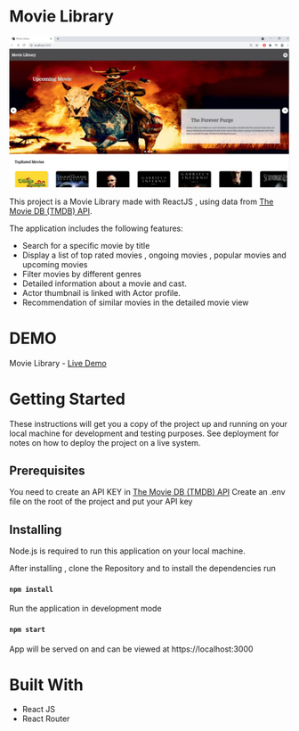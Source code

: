 # Movie Library

![](Images/MovieLibrary%20sc.png)

This project is a Movie Library made with ReactJS , using data from [The Movie DB (TMDB) API](https://www.themoviedb.org/documentation/api).

The application includes the following features:
* Search for a specific movie by title
* Display a list of top rated movies , ongoing movies , popular movies and upcoming movies 
* Filter movies by different genres
* Detailed information about a movie and cast.
* Actor thumbnail is linked with Actor profile.
* Recommendation of  similar movies in the detailed movie view


# DEMO
Movie Library - [Live Demo](https://movie-library-2a2d2.web.app/)


# Getting Started

These instructions will get you a copy of the project up and running on your local machine for development and testing purposes. See deployment for notes on how to deploy the project on a live system.

## Prerequisites  
You need to create an API KEY in [The Movie DB (TMDB) API](https://www.themoviedb.org/documentation/api) Create an .env file on the root of the project and put your API key

## Installing
Node.js is required to run this application on your local machine.

After installing , clone the Repository and to install the dependencies run
#### `npm install`

Run the application in development mode
#### `npm start`
App will be served on and can be viewed at https://localhost:3000

# Built With
* React JS
* React Router

